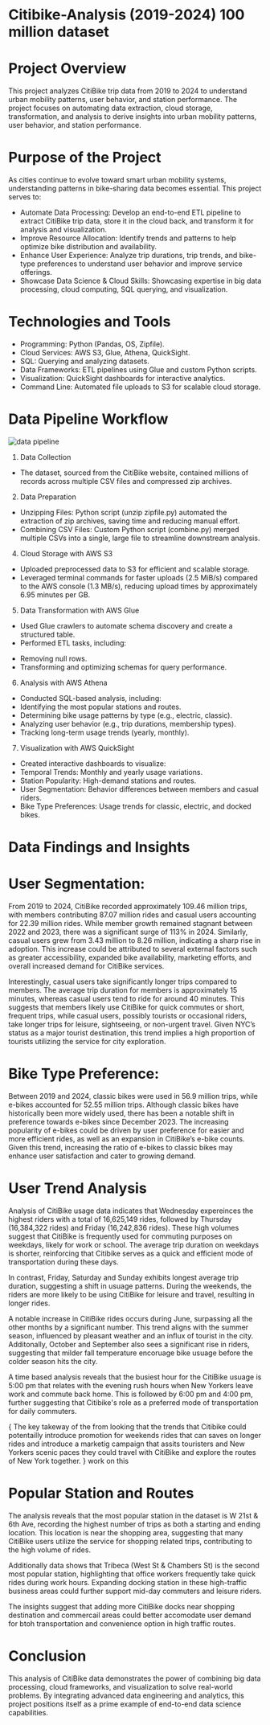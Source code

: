# Citibike-Analysis (2019-2024) 100 million dataset

# Project Overview

This project analyzes CitiBike trip data from 2019 to 2024 to understand urban mobility patterns, user behavior, and station performance. The project focuses on automating data extraction, cloud storage, transformation, and analysis to derive insights into urban mobility patterns, user behavior, and station performance.

# Purpose of the Project

As cities continue to evolve toward smart urban mobility systems, understanding patterns in bike-sharing data becomes essential. This project serves to:

* Automate Data Processing: Develop an end-to-end ETL pipeline to extract CitiBike trip data, store it in the cloud back, and transform it for analysis and visualization.
* Improve Resource Allocation: Identify trends and patterns to help optimize bike distribution and availability.
* Enhance User Experience:  Analyze trip durations,  trip trends, and bike-type preferences to understand user behavior and improve service offerings.
* Showcase Data Science & Cloud Skills: Showcasing expertise in big data processing, cloud computing, SQL querying, and visualization.

# Technologies and Tools

* Programming: Python (Pandas, OS, Zipfile).
* Cloud Services: AWS S3, Glue, Athena, QuickSight.
* SQL: Querying and analyzing datasets.
* Data Frameworks: ETL pipelines using Glue and custom Python scripts.
* Visualization: QuickSight dashboards for interactive analytics.
* Command Line: Automated file uploads to S3 for scalable cloud storage.

# Data Pipeline Workflow

![data pipeline](https://github.com/chhejom/Citibike-Analysis/blob/8d07b1517758aea3dc708727f47e03b67b2300df/Images/data%20pipeline.png)
1. Data Collection
* The dataset, sourced from the CitiBike website, contained millions of records across multiple CSV files and compressed zip archives.
2. Data Preparation
* Unzipping Files:
Python script (unzip zipfile.py) automated the extraction of zip archives, saving time and reducing manual effort.
* Combining CSV Files:
Custom Python script (combine.py) merged multiple CSVs into a single, large file to streamline downstream analysis.
4. Cloud Storage with AWS S3
* Uploaded preprocessed data to S3 for efficient and scalable storage.
* Leveraged terminal commands for faster uploads (2.5 MiB/s) compared to the AWS console (1.3 MB/s), reducing upload times by approximately 6.95 minutes per GB.
5. Data Transformation with AWS Glue
* Used Glue crawlers to automate schema discovery and create a structured table.
* Performed ETL tasks, including:
- Removing null rows.
- Transforming and optimizing schemas for query performance.
6. Analysis with AWS Athena
* Conducted SQL-based analysis, including:
* Identifying the most popular stations and routes.
* Determining bike usage patterns by type (e.g., electric, classic).
* Analyzing user behavior (e.g., trip durations, membership types).
* Tracking long-term usage trends (yearly, monthly).
7. Visualization with AWS QuickSight
* Created interactive dashboards to visualize:
* Temporal Trends: Monthly and yearly usage variations.
* Station Popularity: High-demand stations and routes.
* User Segmentation: Behavior differences between members and casual riders.
* Bike Type Preferences: Usage trends for classic, electric, and docked bikes.

# Data Findings and Insights
# User Segmentation:

From 2019 to 2024, CitiBike recorded approximately 109.46 million trips, with members contributing 87.07 million rides and casual users accounting for 22.39 million rides. While member growth remained stagnant between 2022 and 2023, there was a significant surge of 113% in 2024. Similarly, casual users grew from 3.43 million to 8.26 million, indicating a sharp rise in adoption. This increase could be attributed to several external factors such as greater accessibility, expanded bike availability, marketing efforts, and overall increased demand for CitiBike services.

Interestingly, casual users take significantly longer trips compared to members. The average trip duration for members is approximately 15 minutes, whereas casual users tend to ride for around 40 minutes. This suggests that members likely use CitiBike for quick commutes or short, frequent trips, while casual users, possibly tourists or occasional riders, take longer trips for leisure, sightseeing, or non-urgent travel. Given NYC’s status as a major tourist destination, this trend implies a high proportion of tourists utilizing the service for city exploration.

# Bike Type Preference:

Between 2019 and 2024, classic bikes were used in 56.9 million trips, while e-bikes accounted for 52.55 million trips. Although classic bikes have historically been more widely used, there has been a notable shift in preference towards e-bikes since December 2023. The increasing popularity of e-bikes could be driven by user preference for easier and more efficient rides, as well as an expansion in CitiBike’s e-bike counts. Given this trend, increasing the ratio of e-bikes to classic bikes may enhance user satisfaction and cater to growing demand.

# User Trend Analysis

Analysis of CitiBike usage data indicates that Wednesday expereinces the highest riders with a total of 16,625,149 rides, followed by Thursday (16,384,322 rides) and Friday (16,242,836 rides). These high volumes suggest that CitiBike is frequently used for commuting purposes on weekdays, likely for work or school. The average trip duration on weekdays is shorter, reinforcing that Citibike serves as a quick and efficient mode of transportation during these days.

In contrast, Friday, Saturday and Sunday exhibits longest average trip duration, suggesting a shift in usuage patterns. During the weekends, the riders are more likely to be using CitiBike for leisure and travel, resulting in longer rides. 

A notable increase in CitiBike rides occurs during June, surpassing all the other months by a significant number. This trend aligns with the summer season, influenced by pleasant weather and an influx of tourist in the city. Additonally, October and September also sees a significant rise in riders, suggesting that milder fall temperature encoruage bike usuage before the colder season hits the city.

A time based analysis reveals that the busiest hour for the CitiBike usuage is 5:00 pm that relates with the evening rush hours when New Yorkers leave work and commute back home. This is followed by 6:00 pm and 4:00 pm, further suggesting that Citibike's role as a preferred mode of transportation for daily commuters.

{ The key takeway of the from looking that the trends that Citibike could potentailly introduce promotion for weekends rides that can saves on longer rides and introduce a marketig campaign that assits touristers and New Yorkers scenic paces they could travel with CitiBike and explore the routes of New York together. } work on this

# Popular Station and Routes

The analysis reveals that the most popular station in the dataset is W 21st & 6th Ave, recording the highest number of trips as both a starting and ending location. This location is near the shopping area, suggesting that many CitiBike users utilize the service for shopping related trips, contributing to the high volume of rides.

Additionally data shows that Tribeca (West St & Chambers St) is the second most popular station, highlighting that office workers frequently take quick rides during work hours. Expanding docking station in these high-traffic business areas could further support mid-day commuters and leisure riders.

The insights suggest that adding more CitiBike docks near shopping destination and commercail areas could better accomodate user demand for btoh transportation and convenience option in high traffic routes.

# Conclusion

This analysis of CitiBike data demonstrates the power of combining big data processing, cloud frameworks, and visualization to solve real-world problems. By integrating advanced data engineering and analytics, this project positions itself as a prime example of end-to-end data science capabilities.
